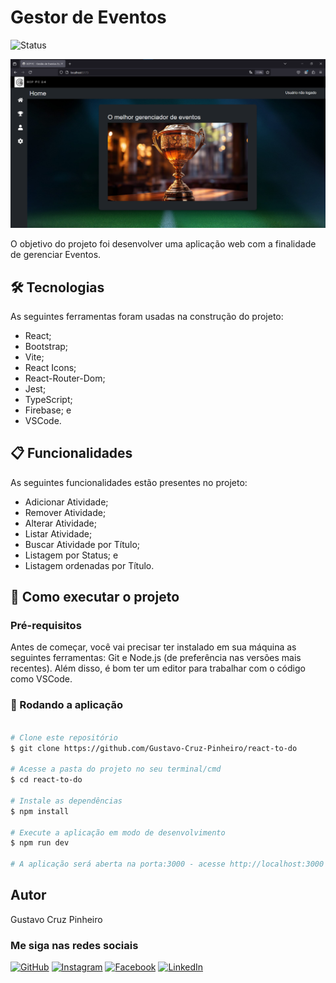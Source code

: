 # Gestor de Eventos

![Status](http://img.shields.io/static/v1?label=Status&message=Finalizado&color=GREEN&style=for-the-badge)
<!--![JavaScript](https://img.shields.io/badge/javascript-%23323330.svg?style=for-the-badge&logo=javascript&logoColor=%23F7DF1E)
![React](https://img.shields.io/badge/react-%2320232a.svg?style=for-the-badge&logo=react&logoColor=%2361DAFB)
![Vite](https://img.shields.io/badge/vite-%23646CFF.svg?style=for-the-badge&logo=vite&logoColor=white)-->

![Demonstração da Aplicação](./src/assets/demo.png)

O objetivo do projeto foi desenvolver uma aplicação web com a finalidade de gerenciar Eventos.

## 🛠 Tecnologias

As seguintes ferramentas foram usadas na construção do projeto:

* React;
* Bootstrap;
* Vite;
* React Icons;
* React-Router-Dom;
* Jest;
* TypeScript;
* Firebase; e
* VSCode.

## 📋 Funcionalidades

As seguintes funcionalidades estão presentes no projeto:

* Adicionar Atividade;
* Remover Atividade;
* Alterar Atividade;
* Listar Atividade;
* Buscar Atividade por Título;
* Listagem por Status; e
* Listagem ordenadas por Título.

## 🚀 Como executar o projeto

### Pré-requisitos

Antes de começar, você vai precisar ter instalado em sua máquina as seguintes ferramentas: Git e Node.js (de preferência nas versões mais recentes). Além disso, é bom ter um editor para trabalhar com o código como VSCode.

### 🧭 Rodando a aplicação

```bash

# Clone este repositório
$ git clone https://github.com/Gustavo-Cruz-Pinheiro/react-to-do

# Acesse a pasta do projeto no seu terminal/cmd
$ cd react-to-do

# Instale as dependências
$ npm install

# Execute a aplicação em modo de desenvolvimento
$ npm run dev

# A aplicação será aberta na porta:3000 - acesse http://localhost:3000

```

## Autor

Gustavo Cruz Pinheiro

### Me siga nas redes sociais

<a href="https://github.com/Gustavo-Cruz-Pinheiro">![GitHub](https://img.shields.io/badge/github-%23121011.svg?style=for-the-badge&logo=github&logoColor=white)</a>
<a href="https://www.instagram.com/gusttavo.cruz_">![Instagram](https://img.shields.io/badge/Instagram-%23E4405F.svg?style=for-the-badge&logo=Instagram&logoColor=white)</a>
<a href="https://www.facebook.com/gustavocruzpinheiro">![Facebook](https://img.shields.io/badge/Facebook-%231877F2.svg?style=for-the-badge&logo=Facebook&logoColor=white)</a>
<a href="https://www.linkedin.com/in/gustavo-cruz-pinheiro-61b852217/">![LinkedIn](https://img.shields.io/badge/linkedin-%230077B5.svg?style=for-the-badge&logo=linkedin&logoColor=white)</a>
